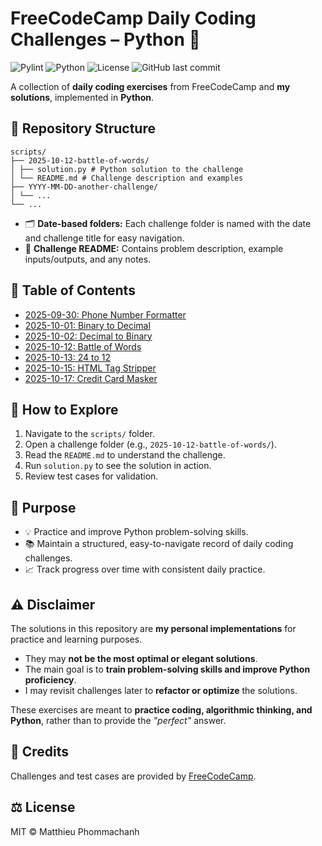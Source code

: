 # FreeCodeCamp Daily Coding Challenges – Python 🐍

![Pylint](https://github.com/phommacm/fcc-daily-coding-challenges/actions/workflows/pylint.yml/badge.svg)
![Python](https://img.shields.io/badge/python-3.11-blue)
![License](https://img.shields.io/badge/license-MIT-green)
![GitHub last commit](https://img.shields.io/github/last-commit/phommacm/fcc-daily-coding-challenges)

A collection of **daily coding exercises** from FreeCodeCamp and **my solutions**, implemented in **Python**.

## 📁 Repository Structure

```
scripts/
├── 2025-10-12-battle-of-words/
│ ├── solution.py # Python solution to the challenge
│ └── README.md # Challenge description and examples
├── YYYY-MM-DD-another-challenge/
│ └── ...
└── ...
```

- 🗂️ **Date-based folders:** Each challenge folder is named with the date and challenge title for easy navigation.
- 📄 **Challenge README:** Contains problem description, example inputs/outputs, and any notes.

## 📝 Table of Contents

- [2025-09-30: Phone Number Formatter](scripts/2025-09-30_phone-number-formatter/README.md)
- [2025-10-01: Binary to Decimal](scripts/2025-10-01_binary-to-decimal/README.md)
- [2025-10-02: Decimal to Binary](scripts/2025-10-02_decimal-to-binary/README.md)
- [2025-10-12: Battle of Words](scripts/2025-10-12_battle-of-words/README.md)
- [2025-10-13: 24 to 12](scripts/2025-10-13_24-to-12/README.md)
- [2025-10-15: HTML Tag Stripper](scripts/2025-10-15_html-tag-stripper/README.md)
- [2025-10-17: Credit Card Masker](scripts/2025-10-17_credit-card-masker/README.md)
<!-- ➕ Add new challenges below as you go -->
<!-- - [YYYY-MM-DD: Challenge Title](scripts/YYYY-MM-DD-challenge-title/README.md) -->

## 🚀 How to Explore

1. Navigate to the `scripts/` folder.  
2. Open a challenge folder (e.g., `2025-10-12-battle-of-words/`).  
3. Read the `README.md` to understand the challenge.  
4. Run `solution.py` to see the solution in action.  
5. Review test cases for validation.

## 🎯 Purpose

- 💡 Practice and improve Python problem-solving skills.  
- 📚 Maintain a structured, easy-to-navigate record of daily coding challenges.  
- 📈 Track progress over time with consistent daily practice.

## ⚠️ Disclaimer

The solutions in this repository are **my personal implementations** for practice and learning purposes.  

- They may **not be the most optimal or elegant solutions**.  
- The main goal is to **train problem-solving skills and improve Python proficiency**.  
- I may revisit challenges later to **refactor or optimize** the solutions.  

These exercises are meant to **practice coding, algorithmic thinking, and Python**, rather than to provide the *"perfect"* answer.


## 📜 Credits

Challenges and test cases are provided by [FreeCodeCamp](https://www.freecodecamp.org/learn/daily-coding-challenge/archive).

## ⚖️ License

MIT © Matthieu Phommachanh
